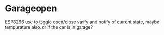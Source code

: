 # Garageopen
ESP8266 use to toggle open/close varify and notify of current state, maybe tempurature also. or if the car is in garage?
